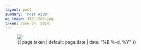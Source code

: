```yaml
---
layout: post
summary: 'Post #338'
og_image: 338-1280.jpg
taken: June 24, 2014
---
```


<figure class="post">
 <img sizes="(min-width: 700px) 50vw, calc(100vw - 2rem)" src="{{ site.assets_url }}/338-640.jpg" srcset="{{ site.assets_url }}/338-1280.jpg 1280w, {{ site.assets_url }}/338-960.jpg 960w, {{ site.assets_url }}/338-640.jpg 640w, {{ site.assets_url }}/338-320.jpg 320w"/>
 <figcaption>
  <time>
   {{ page.taken | default: page.date | date: "%B %-d, %Y" }}
  </time>
 </figcaption>
</figure>
